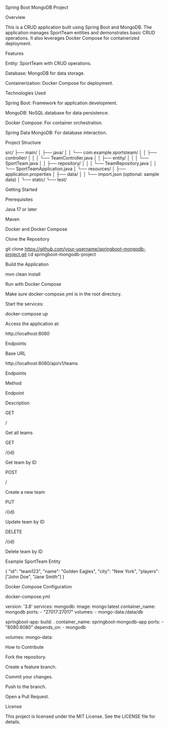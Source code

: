 Spring Boot MongoDB Project

Overview

This is a CRUD application built using Spring Boot and MongoDB. The application manages SportTeam entities and demonstrates basic CRUD operations. It also leverages Docker Compose for containerized deployment.

Features

Entity: SportTeam with CRUD operations.

Database: MongoDB for data storage.

Containerization: Docker Compose for deployment.

Technologies Used

Spring Boot: Framework for application development.

MongoDB: NoSQL database for data persistence.

Docker Compose: For container orchestration.

Spring Data MongoDB: For database interaction.

Project Structure

src/
├── main/
│   ├── java/
│   │   └── com.example.sportsteam/
│   │       ├── controller/
│   │       │   └── TeamController.java
│   │       ├── entity/
│   │       │   └── SportTeam.java
│   │       ├── repository/
│   │       │   └── TeamRepository.java
│   │       └── SportTeamApplication.java
│   └── resources/
│       ├── application.properties
│       ├── data/
│       │   └── import.json (optional: sample data)
│       └── static/
└── test/

Getting Started

Prerequisites

Java 17 or later

Maven

Docker and Docker Compose

Clone the Repository

git clone https://github.com/your-username/springboot-mongodb-project.git
cd springboot-mongodb-project

Build the Application

mvn clean install

Run with Docker Compose

Make sure docker-compose.yml is in the root directory.

Start the services:

docker-compose up

Access the application at:

http://localhost:8080

Endpoints

Base URL

http://localhost:8080/api/v1/teams

Endpoints

Method

Endpoint

Description

GET

/

Get all teams

GET

/{id}

Get team by ID

POST

/

Create a new team

PUT

/{id}

Update team by ID

DELETE

/{id}

Delete team by ID

Example SportTeam Entity

{
  "id": "team123",
  "name": "Golden Eagles",
  "city": "New York",
  "players": ["John Doe", "Jane Smith"]
}

Docker Compose Configuration

docker-compose.yml

version: '3.8'
services:
  mongodb:
    image: mongo:latest
    container_name: mongodb
    ports:
      - "27017:27017"
    volumes:
      - mongo-data:/data/db

  springboot-app:
    build: .
    container_name: springboot-mongodb-app
    ports:
      - "8080:8080"
    depends_on:
      - mongodb

volumes:
  mongo-data:

How to Contribute

Fork the repository.

Create a feature branch.

Commit your changes.

Push to the branch.

Open a Pull Request.

License

This project is licensed under the MIT License. See the LICENSE file for details.

